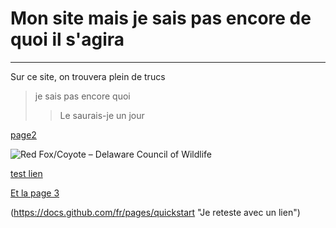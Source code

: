 # Mon site mais je sais pas encore de quoi il s'agira

---

Sur ce site, on trouvera plein de trucs

> je sais pas encore quoi
>> Le saurais-je un jour


[page2](Page2.md)

<img src="https://encrypted-tbn2.gstatic.com/images?q=tbn:ANd9GcTj-5yUuepAKXdNxmCe-peJpyJtm0zpLqie93S1TiOIV2dyMw5Ji0KFLqF7FkCI8ijK7u3xm3cIzOJfxf4ttIW31iZzBc-MdxHC0-rppcI" alt="Red Fox/Coyote – Delaware Council of Wildlife"/>

[test lien](https://ent.univ-brest.fr/web/expanded)

[Et la page 3](Page3.md)

(https://docs.github.com/fr/pages/quickstart "Je reteste avec un lien")

